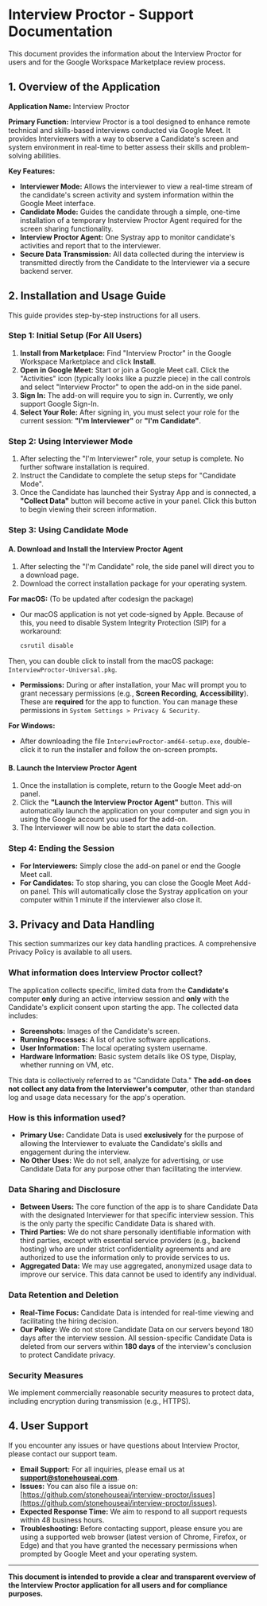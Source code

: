 # Interview Proctor - Support Documentation

This document provides the information about the Interview Proctor for users and for the Google Workspace Marketplace review process.

## 1. Overview of the Application

**Application Name:** Interview Proctor

**Primary Function:** Interview Proctor is a tool designed to enhance remote technical and skills-based interviews conducted via Google Meet. It provides Interviewers with a way to observe a Candidate's screen and system environment in real-time to better assess their skills and problem-solving abilities.

**Key Features:**

* **Interviewer Mode:** Allows the interviewer to view a real-time stream of the candidate's screen activity and system information within the Google Meet interface.
* **Candidate Mode:** Guides the candidate through a simple, one-time installation of a temporary Insterview Proctor Agent required for the screen sharing functionality.
* **Interview Proctor Agent:** One Systray app to monitor candidate's activities and report that to the interviewer.
* **Secure Data Transmission:** All data collected during the interview is transmitted directly from the Candidate to the Interviewer via a secure backend server.

## 2. Installation and Usage Guide

This guide provides step-by-step instructions for all users.

### Step 1: Initial Setup (For All Users)

1.  **Install from Marketplace:** Find "Interview Proctor" in the Google Workspace Marketplace and click **Install**.
2.  **Open in Google Meet:** Start or join a Google Meet call. Click the "Activities" icon (typically looks like a puzzle piece) in the call controls and select "Interview Proctor" to open the add-on in the side panel.
3.  **Sign In:** The add-on will require you to sign in. Currently, we only support Google Sign-In.
4.  **Select Your Role:** After signing in, you must select your role for the current session: **"I'm Interviewer"** or **"I'm Candidate"**.

### Step 2: Using Interviewer Mode

1.  After selecting the "I'm Interviewer" role, your setup is complete. No further software installation is required.
2.  Instruct the Candidate to complete the setup steps for "Candidate Mode".
3.  Once the Candidate has launched their Systray App and is connected, a **"Collect Data"** button will become active in your panel. Click this button to begin viewing their screen information.

### Step 3: Using Candidate Mode

#### A. Download and Install the Interview Proctor Agent

1.  After selecting the "I'm Candidate" role, the side panel will direct you to a download page.
2.  Download the correct installation package for your operating system.

**For macOS:** (To be updated after codesign the package)

* Our macOS application is not yet code-signed by Apple. Because of this, you need to disable System Integrity Protection (SIP) for a workaround:

    ```bash
    csrutil disable
    ```

Then, you can double click to install from the macOS package: `InterviewProctor-Universal.pkg`.

* **Permissions:** During or after installation, your Mac will prompt you to grant necessary permissions (e.g., **Screen Recording**, **Accessibility**). These are **required** for the app to function. You can manage these permissions in `System Settings > Privacy & Security`.

**For Windows:**

* After downloading the file `InterviewProctor-amd64-setup.exe`, double-click it to run the installer and follow the on-screen prompts.

#### B. Launch the Interview Proctor Agent

1.  Once the installation is complete, return to the Google Meet add-on panel.
2.  Click the **"Launch the Interview Proctor Agent"** button. This will automatically launch the application on your computer and sign you in using the Google account you used for the add-on.
3.  The Interviewer will now be able to start the data collection.

### Step 4: Ending the Session

* **For Interviewers:** Simply close the add-on panel or end the Google Meet call.
* **For Candidates:** To stop sharing, you can close the Google Meet Add-on panel. This will automatically close the Systray application on your computer within 1 minute if the interviewer also close it.

## 3. Privacy and Data Handling

This section summarizes our key data handling practices. A comprehensive Privacy Policy is available to all users.

### What information does Interview Proctor collect?

The application collects specific, limited data from the **Candidate's** computer **only** during an active interview session and **only** with the Candidate's explicit consent upon starting the app. The collected data includes:

* **Screenshots:** Images of the Candidate's screen.
* **Running Processes:** A list of active software applications.
* **User Information:** The local operating system username.
* **Hardware Information:** Basic system details like OS type, Display, whether running on VM, etc.

This data is collectively referred to as "Candidate Data." **The add-on does not collect any data from the Interviewer's computer**, other than standard log and usage data necessary for the app's operation.

### How is this information used?

* **Primary Use:** Candidate Data is used **exclusively** for the purpose of allowing the Interviewer to evaluate the Candidate's skills and engagement during the interview.
* **No Other Uses:** We do not sell, analyze for advertising, or use Candidate Data for any purpose other than facilitating the interview.

### Data Sharing and Disclosure

* **Between Users:** The core function of the app is to share Candidate Data with the designated Interviewer for that specific interview session. This is the only party the specific Candidate Data is shared with.
* **Third Parties:** We do not share personally identifiable information with third parties, except with essential service providers (e.g., backend hosting) who are under strict confidentiality agreements and are authorized to use the information only to provide services to us.
* **Aggregated Data:** We may use aggregated, anonymized usage data to improve our service. This data cannot be used to identify any individual.

### Data Retention and Deletion

* **Real-Time Focus:** Candidate Data is intended for real-time viewing and facilitating the hiring decision.
* **Our Policy:** We do not store Candidate Data on our servers beyond 180 days after the interview session. All session-specific Candidate Data is deleted from our servers within **180 days** of the interview's conclusion to protect Candidate privacy.

### Security Measures

We implement commercially reasonable security measures to protect data, including encryption during transmission (e.g., HTTPS).

## 4. User Support

If you encounter any issues or have questions about Interview Proctor, please contact our support team.

* **Email Support:** For all inquiries, please email us at **support@stonehouseai.com**.
* **Issues:** You can also file a issue on: [https://github.com/stonehouseai/interview-proctor/issues](https://github.com/stonehouseai/interview-proctor/issues).
* **Expected Response Time:** We aim to respond to all support requests within 48 business hours.
* **Troubleshooting:** Before contacting support, please ensure you are using a supported web browser (latest version of Chrome, Firefox, or Edge) and that you have granted the necessary permissions when prompted by Google Meet and your operating system.

---
**This document is intended to provide a clear and transparent overview of the Interview Proctor application for all users and for compliance purposes.**
